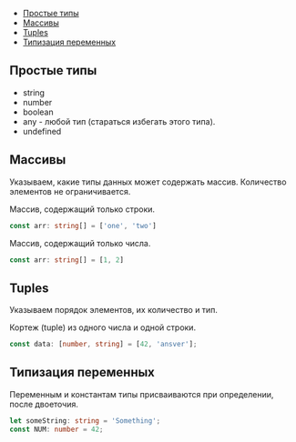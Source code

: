 * [Простые типы](https://github.com/2gnc/WebRes/blob/master/typeScript.md#Простые-типы)
* [Массивы](https://github.com/2gnc/WebRes/blob/master/typeScript.md#Массивы)
* [Tuples](https://github.com/2gnc/WebRes/blob/master/typeScript.md#tuples)
* [Типизация переменных](https://github.com/2gnc/WebRes/blob/master/typeScript.md#Типизация-переменных)

## Простые типы
* string
* number
* boolean
* any - любой тип (стараться избегать этого типа). 
* undefined

## Массивы
Указываем, какие типы данных может содержать массив. Количество элементов не ограничивается. 

Массив, содержащий только строки.
```typescript 
const arr: string[] = ['one', 'two']
```
Массив, содержащий только числа.
```typescript 
const arr: string[] = [1, 2]
```
## Tuples
Указываем порядок элементов, их количество и тип. 

Кортеж (tuple) из одного числа и одной строки. 
```typescript
const data: [number, string] = [42, 'ansver'];
```

## Типизация переменных
Переменным и константам типы присваиваются при определении, после двоеточия.

```typescript
let someString: string = 'Something';
const NUM: number = 42;
```
